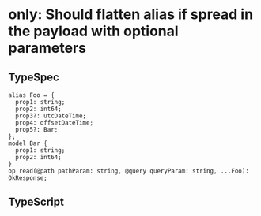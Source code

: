 # only: Should flatten alias if spread in the payload with optional parameters

## TypeSpec

```tsp
alias Foo = {
  prop1: string;
  prop2: int64;
  prop3?: utcDateTime;
  prop4: offsetDateTime;
  prop5?: Bar;
};
model Bar {
  prop1: string;
  prop2: int64;
}
op read(@path pathParam: string, @query queryParam: string, ...Foo): OkResponse;
```

## TypeScript

```ts models interface Bar
```

```ts models function BarSerializer
```

```ts operations
```